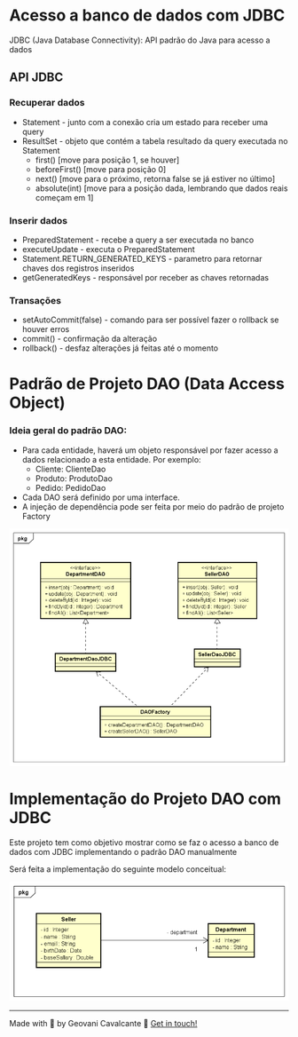 # Acesso a banco de dados com JDBC
JDBC (Java Database Connectivity): API padrão do Java para acesso a dados

## API JDBC

### Recuperar dados

- Statement - junto com a conexão cria um estado para receber uma query
- ResultSet - objeto que contém a tabela resultado da query executada no Statement
  - first()       [move para posição 1, se houver]
  - beforeFirst() [move para posição 0]
  - next()        [move para o próximo, retorna false se já estiver no último]
  - absolute(int) [move para a posição dada, lembrando que dados reais começam em 1]

### Inserir dados

- PreparedStatement - recebe a query a ser executada no banco
- executeUpdate - executa o PreparedStatement
- Statement.RETURN_GENERATED_KEYS - parametro para retornar chaves dos registros inseridos
- getGeneratedKeys - responsável por receber as chaves retornadas


### Transações

- setAutoCommit(false) - comando para ser possível fazer o rollback se houver erros
- commit() - confirmação da alteração
- rollback() - desfaz alterações já feitas até o momento


# Padrão de Projeto DAO (Data Access Object)

### Ideia geral do padrão DAO:
- Para cada entidade, haverá um objeto responsável por fazer acesso a dados relacionado a esta
entidade. Por exemplo:
  - Cliente: ClienteDao
  - Produto: ProdutoDao
  - Pedido: PedidoDao
- Cada DAO será definido por uma interface.
- A injeção de dependência pode ser feita por meio do padrão de projeto Factory

![Padrão-DAO](./screenshots/jdbc-dao.png)


# Implementação do Projeto DAO com JDBC

Este projeto tem como objetivo mostrar como se faz o acesso a banco de dados com JDBC implementando o padrão DAO manualmente

Será feita a implementação do seguinte modelo conceitual:

![Modelo-Conceitual](./screenshots/jdbc-project.png)


---
Made with :purple_heart: by Geovani Cavalcante :wave: [Get in touch!](https://www.linkedin.com/in/geovani-cv/)




